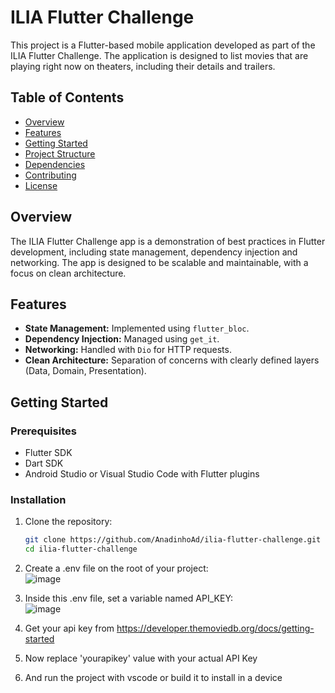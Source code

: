 # ILIA Flutter Challenge

This project is a Flutter-based mobile application developed as part of the ILIA Flutter Challenge. The application is designed to list movies that are playing right now on theaters, including their details and trailers.

## Table of Contents

- [Overview](#overview)
- [Features](#features)
- [Getting Started](#getting-started)
- [Project Structure](#project-structure)
- [Dependencies](#dependencies)
- [Contributing](#contributing)
- [License](#license)

## Overview

The ILIA Flutter Challenge app is a demonstration of best practices in Flutter development, including state management, dependency injection and networking. The app is designed to be scalable and maintainable, with a focus on clean architecture.

## Features

- **State Management:** Implemented using `flutter_bloc`.
- **Dependency Injection:** Managed using `get_it`.
- **Networking:** Handled with `Dio` for HTTP requests.
- **Clean Architecture:** Separation of concerns with clearly defined layers (Data, Domain, Presentation).

## Getting Started

### Prerequisites

- Flutter SDK
- Dart SDK
- Android Studio or Visual Studio Code with Flutter plugins

### Installation

1. Clone the repository:
   ```bash
   git clone https://github.com/AnadinhoAd/ilia-flutter-challenge.git
   cd ilia-flutter-challenge
   
2. Create a .env file on the root of your project:\
![image](https://github.com/user-attachments/assets/18cef225-9e0c-4e1e-a0ac-5e882920e93d)

3. Inside this .env file, set a variable named API_KEY:\
![image](https://github.com/user-attachments/assets/a06f87c4-9f3f-4faf-a118-c70f2ecaefe9)

4. Get your api key from https://developer.themoviedb.org/docs/getting-started

5. Now replace 'yourapikey' value with your actual API Key

6. And run the project with vscode or build it to install in a device
